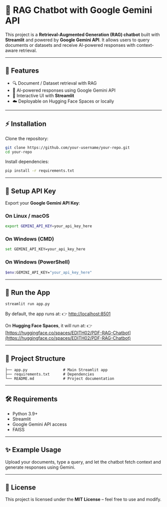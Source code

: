 # 🤖 RAG Chatbot with Google Gemini API

This project is a **Retrieval-Augmented Generation (RAG) chatbot** built with **Streamlit** and powered by **Google Gemini API**.
It allows users to query documents or datasets and receive AI-powered responses with context-aware retrieval.

---

## 📌 Features

* 🔍 Document / Dataset retrieval with RAG
* 🤖 AI-powered responses using Google Gemini API
* 🎨 Interactive UI with **Streamlit**
* ☁️ Deployable on Hugging Face Spaces or locally

---

## ⚡ Installation

Clone the repository:

```bash
git clone https://github.com/your-username/your-repo.git
cd your-repo
```

Install dependencies:

```bash
pip install -r requirements.txt
```

---

## 🔑 Setup API Key

Export your **Google Gemini API Key**:

### On Linux / macOS

```bash
export GEMINI_API_KEY=your_api_key_here
```

### On Windows (CMD)

```bash
set GEMINI_API_KEY=your_api_key_here
```

### On Windows (PowerShell)

```bash
$env:GEMINI_API_KEY="your_api_key_here"
```

---

## 🚀 Run the App

```bash
streamlit run app.py
```

By default, the app runs at:
👉 [http://localhost:8501](http://localhost:8501)

On **Hugging Face Spaces**, it will run at:
👉 [https://huggingface.co/spaces/EDITH02/PDF-RAG-Chatbot](https://huggingface.co/spaces/EDITH02/PDF-RAG-Chatbot)

---

## 📂 Project Structure

```
├── app.py                # Main Streamlit app
├── requirements.txt      # Dependencies
└── README.md             # Project documentation
```

---

## 🛠️ Requirements

* Python 3.9+
* Streamlit
* Google Gemini API access
* FAISS

---

## ✨ Example Usage

Upload your documents, type a query, and let the chatbot fetch context and generate responses using Gemini.

---

## 📜 License

This project is licensed under the **MIT License** – feel free to use and modify.
